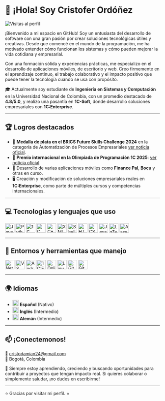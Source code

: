 
# 👋 ¡Hola! Soy Cristofer Ordóñez

![Visitas al perfil](https://komarev.com/ghpvc/?username=cristoferOrdonez&label=Visitas&color=blue&style=flat)

¡Bienvenido a mi espacio en GitHub! Soy un entusiasta del desarrollo de software con una gran pasión por crear soluciones tecnológicas útiles y creativas. Desde que comencé en el mundo de la programación, me ha motivado entender cómo funcionan los sistemas y cómo pueden mejorar la vida cotidiana y empresarial. 

Con una formación sólida y experiencias prácticas, me especializo en el desarrollo de aplicaciones móviles, de escritorio y web. Creo firmemente en el aprendizaje continuo, el trabajo colaborativo y el impacto positivo que puede tener la tecnología cuando se usa con propósito.

🎓 Actualmente soy estudiante de **Ingeniería en Sistemas y Computación** en la Universidad Nacional de Colombia, con un promedio destacado de **4.8/5.0**, y realizo una pasantía en **1C-Soft**, donde desarrollo soluciones empresariales con **1C:Enterprise**.

---

## 🏆 Logros destacados

- 🥈 **Medalla de plata en el BRICS Future Skills Challenge 2024** en la categoría de Automatización de Procesos Empresariales [ver noticia oficial](https://1c-dn.com/blog/1c-technologies-in-the-brics-future-skills-tech-challenge-2024-championship/).
- 🏅 **Premio internacional en la Olimpiada de Programación 1C 2025**: [ver noticia oficial](https://1c-dn.com/news/colombian_student_wins_prize_at_global_1c_international_programming_contest/)
- 📱 Desarrollo de varias aplicaciones móviles como **Finance Pal**, **Bocu** y otras en curso.
- 🖥️ Creación y modificación de soluciones empresariales reales en **1C:Enterprise**, como parte de múltiples cursos y competencias internacionales.

---

## 💻 Tecnologías y lenguajes que uso

<div align="left">
  <img src="https://cdn.jsdelivr.net/gh/devicons/devicon/icons/java/java-original.svg" height="30" alt="Java" />
  <img src="https://cdn.jsdelivr.net/gh/devicons/devicon/icons/python/python-original.svg" height="30" alt="Python" />
  <img src="https://upload.wikimedia.org/wikipedia/commons/0/06/1c%28copy%29.png" height="30" alt="1C Script" />
  <img src="https://cdn.jsdelivr.net/gh/devicons/devicon/icons/c/c-original.svg" height="30" alt="C" />
  <img src="https://cdn.jsdelivr.net/gh/devicons/devicon/icons/cplusplus/cplusplus-original.svg" height="30" alt="C++" />
  <img src="https://cdn-icons-png.flaticon.com/512/136/136526.png" height="30" alt="XML" />
  <img src="https://cdn.jsdelivr.net/gh/devicons/devicon/icons/bash/bash-original.svg" height="30" alt="Shell" />
  <img src="https://cdn.jsdelivr.net/gh/devicons/devicon/icons/html5/html5-original.svg" height="30" alt="HTML5" />
  <img src="https://cdn.jsdelivr.net/gh/devicons/devicon/icons/css3/css3-original.svg" height="30" alt="CSS3" />
  <img src="https://cdn.jsdelivr.net/gh/devicons/devicon/icons/javascript/javascript-original.svg" height="30" alt="JavaScript" />
  <img src="https://logowik.com/content/uploads/images/latex6119.logowik.com.webp" height="30" alt="LaTeX"/>
  <img src="https://www.powerandcables.com/wp-content/uploads/2021/02/ASM-Symbol-Blue-Tight-002-min.png" height="30" alt="Assembly" />
</div>

---

## 🧰 Entornos y herramientas que manejo

<div align="left">
  <img src="https://upload.wikimedia.org/wikipedia/commons/thumb/9/98/Apache_NetBeans_Logo.svg/444px-Apache_NetBeans_Logo.svg.png" height="30" alt="NetBeans" />
  <img src="https://cdn.jsdelivr.net/gh/devicons/devicon/icons/vscode/vscode-original.svg" height="30" alt="VS Code" />
  <img src="https://cdn.jsdelivr.net/gh/devicons/devicon/icons/androidstudio/androidstudio-original.svg" height="30" alt="Android Studio" />
  <img src="https://kbdk.ru/upload/medialibrary/fcd/ri0hrdzbu99z5nv3vjeh3cglec2g5mak.png" height="30" alt="1C:Enterprise" />
  <img src="https://img.informer.com/icons_mac/png/128/665/665891.png" height="30" alt="OnlineGDB" />
  <img src="https://cdn.jsdelivr.net/gh/devicons/devicon/icons/linux/linux-original.svg" height="30" alt="Linux" />
  <img src="https://cdn.jsdelivr.net/gh/devicons/devicon/icons/git/git-original.svg" height="30" alt="Git" />
  <img src="https://cdn.pixabay.com/photo/2022/01/30/13/33/github-6980894_960_720.png" height="30" alt="GitHub" />
</div>

---

## 🌍 Idiomas

<div align="left">

- <img src="https://upload.wikimedia.org/wikipedia/en/9/9a/Flag_of_Spain.svg" height="20"/> **Español** (Nativo)
- <img src="https://upload.wikimedia.org/wikipedia/commons/thumb/a/a5/Flag_of_the_United_Kingdom_%281-2%29.svg/1920px-Flag_of_the_United_Kingdom_%281-2%29.svg.png" height="20"/> **Inglés** (Intermedio)
- <img src="https://upload.wikimedia.org/wikipedia/en/b/ba/Flag_of_Germany.svg" height="20"/> **Alemán** (Intermedio)

</div>

---

## 📫 ¡Conectemonos!

📧 cristodamian24@gmail.com  
📍 Bogotá, Colombia  

🧠 Siempre estoy aprendiendo, creciendo y buscando oportunidades para contribuir a proyectos que tengan impacto real. Si quieres colaborar o simplemente saludar, ¡no dudes en escribirme!

---

⭐ Gracias por visitar mi perfil. ⭐
